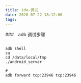 ```yaml
---
title: ida-调试
date: 2020-07-22 18:12:06
tags:
---
```


###　adb 调试步骤

```shell

adb shell
su
cd /data/local/tmp
./android_server

# 
adb forward tcp:23946 tcp:23946
```